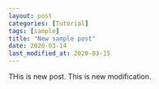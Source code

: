 ```yaml
---
layout: post
categories: [Tutorial]
tags: [sample]
title: "New sample post"
date: 2020-03-14
last_modified_at: 2020-03-15
---
```


THis is new post.
This is new modification.
